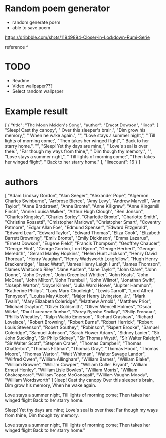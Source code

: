# Random poem generator

* random generate poem
* able to save poem

https://dribbble.com/shots/11949894-Closer-in-Lockdown-Rumi-Serie

reference ^

# TODO

* Readme
* Video wallpaper???
* Select random wallpaper


# Example result

[
  {
    "title": "The Moon Maiden's Song",
    "author": "Ernest Dowson",
    "lines": [
      "Sleep! Cast thy canopy",
      "   Over this sleeper's brain,",
      "Dim grow his memory,",
      "   When he wake again.",
      "",
      "Love stays a summer night,",
      "   Till lights of morning come;",
      "Then takes her winged flight",
      "   Back to her starry home.",
      "",
      "Sleep! Yet thy days are mine;",
      "   Love's seal is over thee:",
      "Far though my ways from thine,",
      "   Dim though thy memory.",
      "",
      "Love stays a summer night,",
      "   Till lights of morning come;",
      "Then takes her winged flight",
      "   Back to her starry home."
    ],
    "linecount": 16
  }
]


# authors
[
    "Adam Lindsay Gordon",
    "Alan Seeger",
    "Alexander Pope",
    "Algernon Charles Swinburne",
    "Ambrose Bierce",
    "Amy Levy",
    "Andrew Marvell",
    "Ann Taylor",
    "Anne Bradstreet",
    "Anne Bronte",
    "Anne Killigrew",
    "Anne Kingsmill Finch",
    "Annie Louisa Walker",
    "Arthur Hugh Clough",
    "Ben Jonson",
    "Charles Kingsley",
    "Charles Sorley",
    "Charlotte Bronte",
    "Charlotte Smith",
    "Christina Rossetti",
    "Christopher Marlowe",
    "Christopher Smart",
    "Coventry Patmore",
    "Edgar Allan Poe",
    "Edmund Spenser",
    "Edward Fitzgerald",
    "Edward Lear",
    "Edward Taylor",
    "Edward Thomas",
    "Eliza Cook",
    "Elizabeth Barrett Browning",
    "Emily Bronte",
    "Emily Dickinson",
    "Emma Lazarus",
    "Ernest Dowson",
    "Eugene Field",
    "Francis Thompson",
    "Geoffrey Chaucer",
    "George Eliot",
    "George Gordon, Lord Byron",
    "George Herbert",
    "George Meredith",
    "Gerard Manley Hopkins",
    "Helen Hunt Jackson",
    "Henry David Thoreau",
    "Henry Vaughan",
    "Henry Wadsworth Longfellow",
    "Hugh Henry Brackenridge",
    "Isaac Watts",
    "James Henry Leigh Hunt",
    "James Thomson",
    "James Whitcomb Riley",
    "Jane Austen",
    "Jane Taylor",
    "John Clare",
    "John Donne",
    "John Dryden",
    "John Greenleaf Whittier",
    "John Keats",
    "John McCrae",
    "John Milton",
    "John Trumbull",
    "John Wilmot",
    "Jonathan Swift",
    "Joseph Warton",
    "Joyce Kilmer",
    "Julia Ward Howe",
    "Jupiter Hammon",
    "Katherine Philips",
    "Lady Mary Chudleigh",
    "Lewis Carroll",
    "Lord Alfred Tennyson",
    "Louisa May Alcott",
    "Major Henry Livingston, Jr.",
    "Mark Twain",
    "Mary Elizabeth Coleridge",
    "Matthew Arnold",
    "Matthew Prior",
    "Michael Drayton",
    "Oliver Goldsmith",
    "Oliver Wendell Holmes",
    "Oscar Wilde",
    "Paul Laurence Dunbar",
    "Percy Bysshe Shelley",
    "Philip Freneau",
    "Phillis Wheatley",
    "Ralph Waldo Emerson",
    "Richard Crashaw",
    "Richard Lovelace",
    "Robert Browning",
    "Robert Burns",
    "Robert Herrick",
    "Robert Louis Stevenson",
    "Robert Southey",
    "Robinson",
    "Rupert Brooke",
    "Samuel Coleridge",
    "Samuel Johnson",
    "Sarah Flower Adams",
    "Sidney Lanier",
    "Sir John Suckling",
    "Sir Philip Sidney",
    "Sir Thomas Wyatt",
    "Sir Walter Raleigh",
    "Sir Walter Scott",
    "Stephen Crane",
    "Thomas Campbell",
    "Thomas Chatterton",
    "Thomas Flatman",
    "Thomas Gray",
    "Thomas Hood",
    "Thomas Moore",
    "Thomas Warton",
    "Walt Whitman",
    "Walter Savage Landor",
    "Wilfred Owen",
    "William Allingham",
    "William Barnes",
    "William Blake",
    "William Browne",
    "William Cowper",
    "William Cullen Bryant",
    "William Ernest Henley",
    "William Lisle Bowles",
    "William Morris",
    "William Shakespeare",
    "William Topaz McGonagall",
    "William Vaughn Moody",
    "William Wordsworth"
  ]
Sleep! Cast thy canopy
   Over this sleeper's brain,
Dim grow his memory,
   When he wake again.

Love stays a summer night,
   Till lights of morning come;
Then takes her winged flight
   Back to her starry home.

Sleep! Yet thy days are mine;
   Love's seal is over thee:
Far though my ways from thine,
   Dim though thy memory.

Love stays a summer night,
   Till lights of morning come;
Then takes her winged flight
   Back to her starry home."